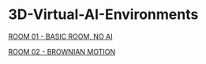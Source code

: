 # 3D-Virtual-AI-Environments

[ROOM 01 - BASIC ROOM, NO AI ](https://kenoleon.github.io/3D-Virtual-AI-Environments/room_01/)

[ROOM 02 - BROWNIAN MOTION ](https://kenoleon.github.io/3D-Virtual-AI-Environments/room_02/)
